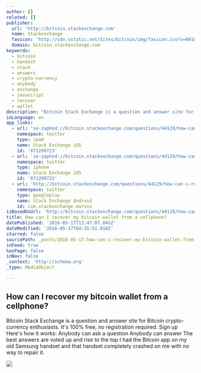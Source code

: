 ```yaml
---
author: []
related: []
publisher:
  url: 'http://bitcoin.stackexchange.com'
  name: Stackexchange
  favicon: 'http://cdn.sstatic.net/Sites/bitcoin/img/favicon.ico?v=0910168c5c65'
  domain: bitcoin.stackexchange.com
keywords:
  - bitcoin
  - handset
  - stack
  - answers
  - crypto-currency
  - anybody
  - exchange
  - javascript
  - recover
  - wallet
description: "Bitcoin Stack Exchange is a question and answer site for Bitcoin crypto-currency enthusiasts. It's 100% free, no registration required. Sign up Here's how it works: Anybody can ask a question Anybody can answer The best answers are voted up and rise to the top I had the Bitcoin app on my old Samsung handset and that handset completely crashed on me with no way to repair it."
inLanguage: en
app_links:
  - url: 'se-zaphod://bitcoin.stackexchange.com/questions/44129/how-can-i-recover-my-bitcoin-wallet-from-a-cellphone'
    namespace: twitter
    type: ipad
    name: Stack Exchange iOS
    id: '871299723'
  - url: 'se-zaphod://bitcoin.stackexchange.com/questions/44129/how-can-i-recover-my-bitcoin-wallet-from-a-cellphone'
    namespace: twitter
    type: iphone
    name: Stack Exchange iOS
    id: '871299723'
  - url: 'http://bitcoin.stackexchange.com/questions/44129/how-can-i-recover-my-bitcoin-wallet-from-a-cellphone'
    namespace: twitter
    type: googleplay
    name: Stack Exchange Android
    id: com.stackexchange.marvin
isBasedOnUrl: 'http://bitcoin.stackexchange.com/questions/44129/how-can-i-recover-my-bitcoin-wallet-from-a-cellphone'
title: How can I recover my bitcoin wallet from a cellphone?
datePublished: '2016-05-17T13:47:07.045Z'
dateModified: '2016-05-17T04:35:51.018Z'
starred: false
sourcePath: _posts/2016-05-17-how-can-i-recover-my-bitcoin-wallet-from-a-cellphone.md
inFeed: true
hasPage: false
inNav: false
_context: 'http://schema.org'
_type: MediaObject

---
```

<article style=""><h1>How can I recover my bitcoin wallet from a cellphone?</h1><p>Bitcoin Stack Exchange is a question and answer site for Bitcoin crypto-currency enthusiasts. It's 100% free, no registration required. Sign up Here's how it works: Anybody can ask a question Anybody can answer The best answers are voted up and rise to the top I had the Bitcoin app on my old Samsung handset and that handset completely crashed on me with no way to repair it.</p><img src="http://cdn.sstatic.net/Sites/bitcoin/img/apple-touch-icon.png?v=a43e5a337e6b&amp;a" /></article>